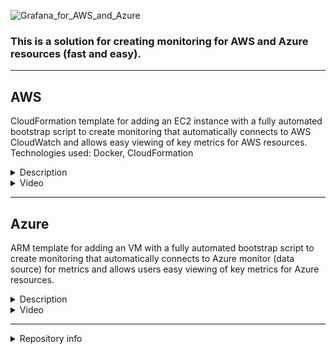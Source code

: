 ![Grafana_for_AWS_and_Azure](https://github.com/senad-d/Grafana/assets/112484166/64edd04b-3633-478e-80b5-692717ae16a4)

### This is a solution for creating monitoring for AWS and Azure resources (fast and easy).

---
## AWS

CloudFormation template for adding an EC2 instance with a fully automated bootstrap script to create monitoring that automatically connects to AWS CloudWatch and allows easy viewing of key metrics for AWS resources.
Technologies used: Docker, CloudFormation


<details><summary> Description</summary>
<p>

Run EC2 instance with Docker running containers: Grafana, InfluxDB and Telegraf.

#### This CloudFormation template creates all the resources listed.
 
  - Grafana (EC2)
  - GrafanaSecurityGroup
  - GrafanaIamProfile
  - GrafanaRole
  - GrafanaPolicy

 ![Screen Shot 2022-10-24 at 12 58 36](https://user-images.githubusercontent.com/114985182/197511348-b69d6298-efd6-4e3e-9b18-cc77b135a865.jpg)

---

#### Running CloudFormation template

1. Log in to the AWS account
2. Open CloudFormation and create a stack with new resources
3. Load the template and fill in the parameters
4. Visit EC2 IP address (DNS name) to access the Grafana
   - User: admin
   - Password: admin

</p>
</details>

<details><summary> Video </summary>



https://github.com/senad-d/Grafana/assets/112484166/2a40ba97-ef07-4b2b-9300-e99be738cafb



</details>

---

## Azure

ARM template for adding an VM with a fully automated bootstrap script to create monitoring that automatically connects to Azure monitor (data source) for metrics and allows users easy viewing of key metrics for Azure resources.

<details><summary> Description</summary>
<p>

### Resources creation for monitoring:
- Resource group
- Virtual network
- Network Interface
- Network security group
- Virtual machine
- Public IP address
- Disk

***Grafana previsioned Data sources***: 
- Azure Monitor for getting metrics on network resources. Credentials will be with User assigned Managed Identity.
- InfluxDB data source in combination with Telegraf for getting metrics on service UpTime.
	
![Screen Shot 2022-11-07 at 21 19 27](https://user-images.githubusercontent.com/114985182/200407339-7eb059a1-53c6-4ba2-9c9a-a38fe8b65380.jpg)


---

#### Running ARM temp from Azure CLI

1. Edit UserData (bootstrap script)

   Open ARM tempate (azuredeploy.json) and Base64 decode userData for VM. After editing variables for the DNS names form script encode it back to Base64. 
   
   ![base64decode](https://user-images.githubusercontent.com/114985182/205156582-99064f93-9a3c-4a91-ba55-62e73ab06a9c.gif)

2. Log in to Azure

   ```Bash
   az login
   ```

3. Set the right subscription

   ```Bash
   az account set --subscription "your subscription id"
   ```

4. Create the Resource group

   ```Bash
   az account list-locations

   az group create --name "resource-group" --location "your location"
   ```

5. Deploy the ARM template

   ```Bash
   az group deployment create --name "name of your deployment" --resource-group "resource-group" --template-file "./azuredeploy.json"
   ```

6. In Azure CLI fill in "Linux OS Password" parameter

-   At least 12 characters
-   A mixture of both uppercase and lowercase letters
-   A mixture of letters and numbers

7. Go to [portal.azure.com](http://portal.azure.com/) and add the role assignment “Monitoring Reader” to the Subscription you want to monitor.

![iam_role_assignment](https://user-images.githubusercontent.com/114985182/200497894-485cf825-7fda-413f-b572-c788b04c5f6d.jpg)
	
8. Visit GrafanaVM IP address (DNS name) to access the Grafana
  
   - User: admin
   - Password: admin

</p>
</details>

<details><summary> Video </summary>



https://github.com/senad-d/Grafana/assets/112484166/2700ebf9-c64d-4bbc-a928-b4cd58ec348e



</details>

---


<details><summary>Repository info</summary>
<p>

#### ⚠️  This is a Valcon private repository and it needs a personal access token to be cloned.  ⚠️

The maintainer for the repository: senad.dizdarevic@valcon.com
If you are cloning this repository and creating a new one make sure to change the git clone command in the user-data section of the template.

</p>
</details>
